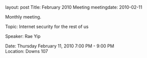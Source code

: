 layout: post
Title: February 2010 Meeting
meetingdate: 2010-02-11

Monthly meeting.                                                               
                                                                             
Topic: Internet security for the rest of us                                    
                                                                             
Speaker: Rae Yip                                                               
                                                                             
Date: Thursday February 11, 2010 7:00 PM - 9:00 PM                               
Location: Downs 107                                         
